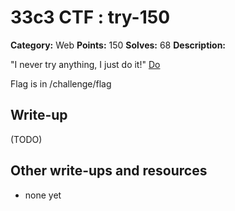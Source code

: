 # 33c3 CTF : try-150

**Category:** Web
**Points:** 150
**Solves:** 68
**Description:**

"I never try anything, I just do it!" [Do](http://78.46.224.73/)

Flag is in /challenge/flag

## Write-up

(TODO)

## Other write-ups and resources

* none yet
